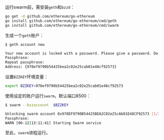 运行swarm前，需安装`geth`和`bzzd`：

```sh
go get -d github.com/ethereum/go-ethereum
go install github.com/ethereum/go-ethereum/cmd/geth
go install github.com/ethereum/go-ethereum/cmd/swarm
```

生成一个`geth`账户：

```sh
$ geth account new

Your new account is locked with a password. Please give a password. Do not forget this password.
Passphrase:
Repeat passphrase:
Address: {970ef9790b54425bea2c02e25cab01e48cf92573}
```

设置`BZZKEY`环境变量：

```sh
export BZZKEY=970ef9790b54425bea2c02e25cab01e48cf92573
```

使用设定的账户运行`swarm`，默认端口8500：

```sh
$ swarm --bzzaccount  $BZZKEY

Unlocking swarm account 0x970EF9790B54425BEA2C02e25cAb01E48CF92573 [1/3]
Passphrase:
WARN [06-12|13:11:41] Starting Swarm service
```
至此，`swarm`进程运行。